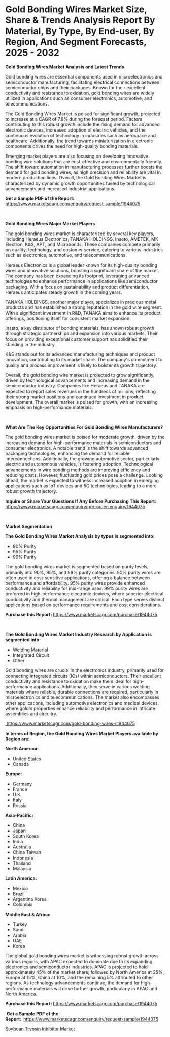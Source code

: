 <p><h1>Gold Bonding Wires Market Size, Share & Trends Analysis Report By Material, By Type, By End-user, By Region, And Segment Forecasts, 2025 - 2032</h1></p><p><strong>Gold Bonding Wires Market Analysis and Latest Trends</strong></p>
<p><p>Gold bonding wires are essential components used in microelectronics and semiconductor manufacturing, facilitating electrical connections between semiconductor chips and their packages. Known for their excellent conductivity and resistance to oxidation, gold bonding wires are widely utilized in applications such as consumer electronics, automotive, and telecommunications.</p><p>The Gold Bonding Wires Market is poised for significant growth, projected to increase at a CAGR of 7.8% during the forecast period. Factors contributing to this robust growth include the rising demand for advanced electronic devices, increased adoption of electric vehicles, and the continuous evolution of technology in industries such as aerospace and healthcare. Additionally, the trend towards miniaturization in electronic components drives the need for high-quality bonding materials.</p><p>Emerging market players are also focusing on developing innovative bonding wire solutions that are cost-effective and environmentally friendly. The shift toward automation in manufacturing processes further boosts the demand for gold bonding wires, as high precision and reliability are vital in modern production lines. Overall, the Gold Bonding Wires Market is characterized by dynamic growth opportunities fueled by technological advancements and increased industrial applications.</p></p>
<p><strong>Get a Sample PDF of the Report:&nbsp;</strong> <a href="https://www.marketscagr.com/enquiry/request-sample/1944075?utm_campaign=3016&utm_medium=2&utm_source=Github&utm_content=ia&utm_term=01042025&utm_id=gold-bonding-wires">https://www.marketscagr.com/enquiry/request-sample/1944075</a></p>
<p>&nbsp;</p>
<p><strong>Gold Bonding Wires Major Market Players</strong></p>
<p><p>The gold bonding wires market is characterized by several key players, including Heraeus Electronics, TANAKA HOLDINGS, Inseto, AMETEK, MK Electron, K&S, APT, and Microbonds. These companies compete primarily on quality, technology, and customer service, catering to various industries such as electronics, automotive, and telecommunications.</p><p>Heraeus Electronics is a global leader known for its high-quality bonding wires and innovative solutions, boasting a significant share of the market. The company has been expanding its footprint, leveraging advanced technologies to enhance performance in applications like semiconductor packaging. With a focus on sustainability and product differentiation, Heraeus anticipates steady growth in the coming years.</p><p>TANAKA HOLDINGS, another major player, specializes in precious metal products and has established a strong reputation in the gold wire segment. With a significant investment in R&D, TANAKA aims to enhance its product offerings, positioning itself for consistent market expansion.</p><p>Inseto, a key distributor of bonding materials, has shown robust growth through strategic partnerships and expansion into various markets. Their focus on providing exceptional customer support has solidified their standing in the industry.</p><p>K&S stands out for its advanced manufacturing techniques and product innovation, contributing to its market share. The company's commitment to quality and process improvement is likely to bolster its growth trajectory.</p><p>Overall, the gold bonding wire market is projected to grow significantly, driven by technological advancements and increasing demand in the semiconductor industry. Companies like Heraeus and TANAKA are expected to report sales revenues in the hundreds of millions, reflecting their strong market positions and continued investment in product development. The overall market is poised for growth, with an increasing emphasis on high-performance materials.</p></p>
<p>&nbsp;</p>
<p><strong>What Are The Key Opportunities For Gold Bonding Wires Manufacturers?</strong></p>
<p><p>The gold bonding wires market is poised for moderate growth, driven by the increasing demand for high-performance materials in semiconductors and consumer electronics. A notable trend is the shift towards advanced packaging technologies, enhancing the demand for reliable interconnections. Additionally, the growing automotive sector, particularly electric and autonomous vehicles, is fostering adoption. Technological advancements in wire bonding methods are improving efficiency and reducing costs. However, fluctuating gold prices pose a challenge. Looking ahead, the market is expected to witness increased adoption in emerging applications such as IoT devices and 5G technologies, leading to a more robust growth trajectory.</p></p>
<p><strong>Inquire or Share Your Questions If Any Before Purchasing This Report:</strong> <a href="https://www.marketscagr.com/enquiry/pre-order-enquiry/1944075?utm_campaign=3016&utm_medium=2&utm_source=Github&utm_content=ia&utm_term=01042025&utm_id=gold-bonding-wires">https://www.marketscagr.com/enquiry/pre-order-enquiry/1944075</a></p>
<p>&nbsp;</p>
<p><strong>Market Segmentation</strong></p>
<p><strong>The Gold Bonding Wires Market Analysis by types is segmented into:</strong></p>
<p><ul><li>90% Purity</li><li>95% Purity</li><li>99% Purity</li></ul></p>
<p><p>The gold bonding wires market is segmented based on purity levels, primarily into 90%, 95%, and 99% purity categories. 90% purity wires are often used in cost-sensitive applications, offering a balance between performance and affordability. 95% purity wires provide enhanced conductivity and reliability for mid-range uses. 99% purity wires are preferred in high-performance electronic devices, where superior electrical conductivity and thermal management are critical. Each type serves distinct applications based on performance requirements and cost considerations.</p></p>
<p><strong>Purchase this Report:&nbsp;</strong><a href="https://www.marketscagr.com/purchase/1944075?utm_campaign=3016&utm_medium=2&utm_source=Github&utm_content=ia&utm_term=01042025&utm_id=gold-bonding-wires">https://www.marketscagr.com/purchase/1944075</a></p>
<p>&nbsp;</p>
<p><strong>The Gold Bonding Wires Market Industry Research by Application is segmented into:</strong></p>
<p><ul><li>Welding Material</li><li>Integrated Circuit</li><li>Other</li></ul></p>
<p><p>Gold bonding wires are crucial in the electronics industry, primarily used for connecting integrated circuits (ICs) within semiconductors. Their excellent conductivity and resistance to oxidation make them ideal for high-performance applications. Additionally, they serve in various welding materials where reliable, durable connections are required, particularly in microelectronics and telecommunications. The market also encompasses other applications, including automotive electronics and medical devices, where gold's properties enhance reliability and performance in intricate assemblies and circuitry.</p></p>
<p><a href="https://www.marketscagr.com/gold-bonding-wires-r1944075?utm_campaign=3016&utm_medium=2&utm_source=Github&utm_content=ia&utm_term=01042025&utm_id=gold-bonding-wires">&nbsp;https://www.marketscagr.com/gold-bonding-wires-r1944075</a></p>
<p><strong>In terms of Region, the Gold Bonding Wires Market Players available by Region are:</strong></p>
<p>
    <p> <strong> North America: </strong>
        <ul>
            <li>United States</li>
            <li>Canada</li>
        </ul>
        </p> 
    <p> <strong> Europe: </strong>
        <ul>
            <li>Germany</li>
            <li>France</li>
            <li>U.K.</li>
            <li>Italy</li>
            <li>Russia</li>
        </ul>
        </p> 
    <p> <strong> Asia-Pacific: </strong>
        <ul>
            <li>China</li>
            <li>Japan</li>
            <li>South Korea</li>
            <li>India</li>
            <li>Australia</li>
            <li>China Taiwan</li>
            <li>Indonesia</li>
            <li>Thailand</li>
            <li>Malaysia</li>
        </ul>
        </p> 
    <p> <strong> Latin America: </strong>
        <ul>
            <li>Mexico</li>
            <li>Brazil</li>
            <li>Argentina Korea</li>
            <li>Colombia</li>
        </ul>
        </p> 
    <p> <strong> Middle East & Africa: </strong>
        <ul>
            <li>Turkey</li>
            <li>Saudi</li>
            <li>Arabia</li>
            <li>UAE</li>
            <li>Korea</li>
        </ul>
    </p>
    </p>
<p><p>The global gold bonding wires market is witnessing robust growth across various regions, with APAC expected to dominate due to its expanding electronics and semiconductor industries. APAC is projected to hold approximately 45% of the market share, followed by North America at 25%, Europe at 15%, China at 10%, and the remaining 5% attributed to other regions. As technology advancements continue, the demand for high-performance materials will drive further growth, particularly in APAC and North America.</p></p>
<p><strong>Purchase this Report: </strong><a href="https://www.marketscagr.com/purchase/1944075?utm_campaign=3016&utm_medium=2&utm_source=Github&utm_content=ia&utm_term=01042025&utm_id=gold-bonding-wires">https://www.marketscagr.com/purchase/1944075</a></p>
<p>&nbsp;<strong>Get a Sample PDF of the Report:&nbsp;&nbsp;</strong><a href="https://www.marketscagr.com/enquiry/request-sample/1944075?utm_campaign=3016&utm_medium=2&utm_source=Github&utm_content=ia&utm_term=01042025&utm_id=gold-bonding-wires">https://www.marketscagr.com/enquiry/request-sample/1944075</a></p>
<p><strong></strong></p>
<p><p><a href="https://github.com/djembashote/Market-Research-Report-List-1/blob/main/soybean-trypsin-inhibitor-market.md?utm_campaign=3016&utm_medium=2&utm_source=Github&utm_content=ia&utm_term=01042025&utm_id=gold-bonding-wires">Soybean Trypsin Inhibitor Market</a></p></p>